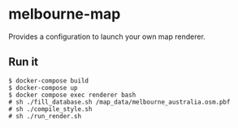 # melbourne-map

Provides a configuration to launch your own map renderer.

## Run it

```
$ docker-compose build
$ docker-compose up
$ docker compose exec renderer bash
# sh ./fill_database.sh /map_data/melbourne_australia.osm.pbf
# sh ./compile_style.sh
# sh ./run_render.sh
```

